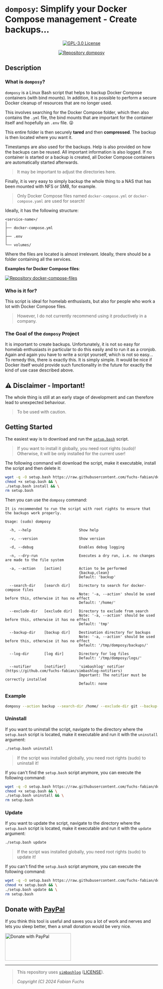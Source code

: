 # `domposy`: Simplify your Docker Compose management - Create backups...

<p align="center">
  <a href="./LICENSE">
    <img alt="GPL-3.0 License" src="https://img.shields.io/badge/GitHub-GPL--3.0-informational">
  </a>
</p>

<div align="center">
  <a href="https://github.com/fuchs-fabian/domposy">
    <img src="https://github-readme-stats.vercel.app/api/pin/?username=fuchs-fabian&repo=domposy&theme=holi&hide_border=true&border_radius=10" alt="Repository domposy"/>
  </a>
</div>

## Description

### What is `domposy`?

`domposy` is a Linux Bash script that helps to backup Docker Compose containers (with bind mounts). In addition, it is possible to perform a secure Docker cleanup of resources that are no longer used.

This involves searching for the Docker Compose folder, which then also contains the `.yml` file, the bind mounts that are important for the container itself and hopefully an `.env` file. 😜

This entire folder is then securely **tared** and then **compressed**. The backup is then located where you want it.

Timestamps are also used for the backups. Help is also provided on how the backups can be reused. All important information is also logged. If no container is started or a backup is created, all Docker Compose containers are automatically started afterwards.

> It may be important to adjust the directories here.

Finally, it is very easy to simply backup the whole thing to a NAS that has been mounted with NFS or SMB, for example.

> Only Docker Compose files named `docker-compose.yml` or `docker-compose.yaml` are used for search!

Ideally, it has the following structure:

```plain
<service-name>/
│
├── docker-compose.yml
│
├── .env
│
└── volumes/
```

Where the files are located is almost irrelevant. Ideally, there should be a folder containing all the services.

**Examples for Docker Compose files**:

<a href="https://github.com/fuchs-fabian/docker-compose-files">
  <img src="https://github-readme-stats.vercel.app/api/pin/?username=fuchs-fabian&repo=docker-compose-files&theme=holi&hide_border=true&border_radius=10" alt="Repository docker-compose-files"/>
</a>

### Who is it for?

This script is ideal for homelab enthusiasts, but also for people who work a lot with Docker Compose files.

> However, I do not currently recommend using it productively in a company.

### The Goal of the `domposy` Project

It is important to create backups. Unfortunately, it is not so easy for homelab enthusiasts in particular to do this easily and to run it as a cronjob. Again and again you have to write a script yourself, which is not so easy... To remedy this, there is exactly this. It is simply simple. It would be nice if Docker itself would provide such functionality in the future for exactly the kind of use case described above.

## ⚠️ **Disclaimer - Important!**

The whole thing is still at an early stage of development and can therefore lead to unexpected behaviour.

> To be used with caution.

## Getting Started

The easiest way is to download and run the [`setup.bash`](./setup.bash) script.

> If you want to install it globally, you need root rights (sudo)!\
> Otherwise, it will be only installed for the current user!

The following command will download the script, make it executable, install the script and then delete it:

```bash
wget -q -O setup.bash https://raw.githubusercontent.com/fuchs-fabian/domposy/refs/heads/main/setup.bash && \
chmod +x setup.bash && \
./setup.bash install && \
rm setup.bash
```

Then you can use the `domposy` command:

```plain
It is recommended to run the script with root rights to ensure that the backups work properly.

Usage: (sudo) domposy

  -h, --help                      Show help

  -v, --version                   Show version

  -d, --debug                     Enables debug logging

  -n, --dry-run                   Executes a dry run, i.e. no changes are made to the file system

  -a, --action    [action]        Action to be performed
                                  {backup,clean}
                                  Default: 'backup'

  --search-dir    [search dir]    Directory to search for docker-compose files
                                  Note: '-a, --action' should be used before this, otherwise it has no effect
                                  Default: '/home/'

  --exclude-dir   [exclude dir]   Directory to exclude from search
                                  Note: '-a, --action' should be used before this, otherwise it has no effect
                                  Default: 'tmp'

  --backup-dir    [backup dir]    Destination directory for backups
                                  Note: '-a, --action' should be used before this, otherwise it has no effect
                                  Default: '/tmp/domposy/backups/'

  --log-dir       [log dir]       Directory for log files
                                  Default: '/tmp/domposy/logs/'

  --notifier      [notifier]      'simbashlog' notifier (https://github.com/fuchs-fabian/simbashlog-notifiers)
                                  Important: The notifier must be correctly installed
                                  Default: none
```

### Example

```bash
domposy --action backup --search-dir /home/ --exclude-dir git --backup-dir /tmp/domposy/backups/ --log-dir /var/log/
```

### Uninstall

If you want to uninstall the script, navigate to the directory where the `setup.bash` script is located, make it executable and run it with the `uninstall` argument:

```bash
./setup.bash uninstall
```

> If the script was installed globally, you need root rights (sudo) to uninstall it!

If you can't find the `setup.bash` script anymore, you can execute the following command:

```bash
wget -q -O setup.bash https://raw.githubusercontent.com/fuchs-fabian/domposy/refs/heads/main/setup.bash && \
chmod +x setup.bash && \
./setup.bash uninstall && \
rm setup.bash
```

### Update

If you want to update the script, navigate to the directory where the `setup.bash` script is located, make it executable and run it with the `update` argument:

```bash
./setup.bash update
```

> If the script was installed globally, you need root rights (sudo) to update it!

If you can't find the `setup.bash` script anymore, you can execute the following command:

```bash
wget -q -O setup.bash https://raw.githubusercontent.com/fuchs-fabian/domposy/refs/heads/main/setup.bash && \
chmod +x setup.bash && \
./setup.bash update && \
rm setup.bash
```

## Donate with [PayPal](https://www.paypal.com/donate/?hosted_button_id=4G9X8TDNYYNKG)

If you think this tool is useful and saves you a lot of work and nerves and lets you sleep better, then a small donation would be very nice.

<a href="https://www.paypal.com/donate/?hosted_button_id=4G9X8TDNYYNKG" target="_blank">
  <!--
    https://github.com/stefan-niedermann/paypal-donate-button
  -->
  <img src="https://raw.githubusercontent.com/stefan-niedermann/paypal-donate-button/master/paypal-donate-button.png" style="height: 90px; width: 217px;" alt="Donate with PayPal"/>
</a>

---

> This repository uses [`simbashlog`](https://github.com/fuchs-fabian/simbashlog) ([LICENSE](https://github.com/fuchs-fabian/simbashlog/blob/main/LICENSE)).
>
> *Copyright (C) 2024 Fabian Fuchs*
